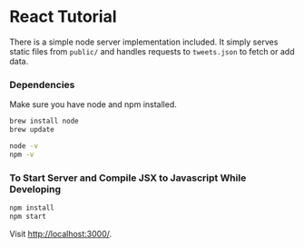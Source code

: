 # React Tutorial

There is a simple node server implementation included. It simply serves static files from `public/` and handles requests to `tweets.json` to fetch or add data. 


### Dependencies

Make sure you have node and npm installed. 

```sh
brew install node
brew update

node -v
npm -v
```

### To Start Server and Compile JSX to Javascript While Developing

```sh
npm install
npm start
```

Visit <http://localhost:3000/>.
